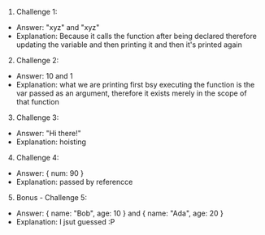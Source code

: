 1. Challenge 1:

- Answer: "xyz" and "xyz"
- Explanation: Because it calls the function after being declared therefore updating the variable and then printing it and then it's printed again

2. Challenge 2:

- Answer: 10 and 1
- Explanation: what we are printing first bsy executing the function is the var passed as an argument, therefore it exists merely in the scope of that function

3. Challenge 3:

- Answer: "Hi there!"
- Explanation: hoisting

4. Challenge 4:

- Answer: { num: 90 }
- Explanation: passed by referencce

5. Bonus - Challenge 5:

- Answer: { name: "Bob", age: 10 } and { name: "Ada", age: 20 }
- Explanation: I jsut guessed :P

